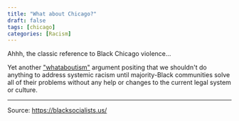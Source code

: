 ```yaml
---
title: "What about Chicago?"
draft: false
tags: [chicago]
categories: [Racism]
---
```


Ahhh, the classic reference to Black Chicago violence...  
  
Yet another ["whataboutism"](https://en.m.wikipedia.org/wiki/Whataboutism) argument positing that we shouldn't do anything to address systemic racism until majority-Black communities solve all of their problems without any help or changes to the current legal system or culture.

----
Source: https://blacksocialists.us/

